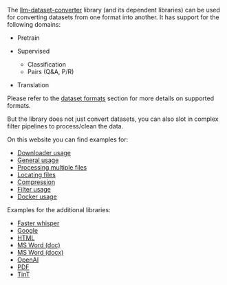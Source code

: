 The [llm-dataset-converter](https://github.com/waikato-llm/llm-dataset-converter) 
library (and its dependent libraries) can be used for converting datasets from one format 
into another. It has support for the following domains:

* Pretrain
* Supervised

    * Classification
    * Pairs (Q&A, P/R)

* Translation

Please refer to the [dataset formats](https://github.com/waikato-llm/llm-dataset-converter?tab=readme-ov-file#dataset-formats)
section for more details on supported formats.

But the library does not just convert datasets, you can also slot in complex
filter pipelines to process/clean the data.

On this website you can find examples for:

* [Downloader usage](downloaders.md)
* [General usage](general_usage.md)
* [Processing multiple files](processing_multiple_files.md)
* [Locating files](locating_files.md)
* [Compression](compression.md)
* [Filter usage](filters.md)
* [Docker usage](docker.md)

Examples for the additional libraries:

* [Faster whisper](faster_whisper.md)
* [Google](google.md)
* [HTML](html.md)
* [MS Word (doc)](doc.md)
* [MS Word (docx)](docx.md)
* [OpenAI](openai.md)
* [PDF](pdf.md)
* [TinT](tint.md)
